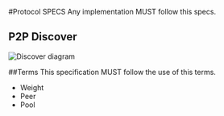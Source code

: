 #Protocol SPECS
Any implementation MUST follow this specs.

## P2P Discover
![Discover diagram](http://www.plantuml.com/plantuml/png/TP0n2y9038Nt_8hGtGwE3b9GT70fw2v76_4WlIkvLEc_DsqFh8DRalVntYDLKYSwT0oWNfcmtjRteqzDV960QpGA5WVs5BI0tb3V-Du5nPCFxPUuaXXV02meRlOPmDqyO4y6vvE92s_YJrnPbZSPKICEYT0nepu9kzWIf-dwc9pSx6KeP9DrrcHt5YBz9rv2V8VQ3DAgJIvjLSM6biSv8W5KjjblFW00)

##Terms
This specification MUST follow the use of this terms.
- Weight
- Peer
- Pool
